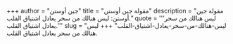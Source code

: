 +++
author = "جين أوستن"
title = "مقولة جين أوستن"
description = "مقولة جين أوستن: ليس هنالك من سحر يعادل اشتياق القلب."
quote = '''ليس هنالك من سحر يعادل اشتياق القلب.'''
slug = "ليس-هنالك-من-سحر-يعادل-اشتياق-القلب"
+++
ليس هنالك من سحر يعادل اشتياق القلب.
